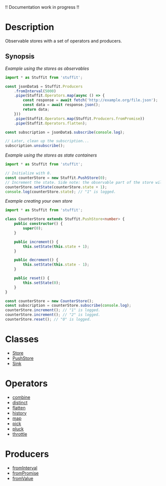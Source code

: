 !! Documentation work in progress !!

# Description

Observable stores with a set of operators and producers.

## Synopsis

*Example using the stores as observables*

```typescript
import * as Stuffit from 'stuffit';

const jsonData$ = Stuffit.Producers
    .fromInterval(5000)
    .pipe(Stuffit.Operators.map(async () => {
        const response = await fetch('http://example.org/file.json');
        const data = await response.json();
        return data;
    }))
    .pipe(Stuffit.Operators.map(Stuffit.Producers.fromPromise))
    .pipe(Stuffit.Operators.flatten);

const subscription = jsonData$.subscribe(console.log);

// Later, clean up the subscription...
subscription.unsubscribe();
```

*Example using the stores as state containers*

```typescript
import * as Stuffit from 'stuffit';

// Initialize with 0.
const counterStore = new Stuffit.PushStore(0);
// Increment the state. Side note: the observable part of the store will emit a new event.
counterStore.setState(counterStore.state + 1);
console.log(counterStore.state); // "1" is logged.
```

*Example creating your own store*

```typescript
import * as Stuffit from 'stuffit';

class CounterStore extends Stuffit.PushStore<number> {
    public constructor() {
        super(0);
    }

    public increment() {
        this.setState(this.state + 1);
    }

    public decrement() {
        this.setState(this.state - 1);
    }

    public reset() {
        this.setState(0);
    }
}

const counterStore = new CounterStore();
const subscription = counterStore.subscribe(console.log);
counterStore.increment(); // "1" is logged.
counterStore.increment(); // "2" is logged.
counterStore.reset(); // "0" is logged.
```

# Classes

* [Store](src/store.ts)
* [PushStore](src/push-store.ts)
* [Sink](src/sink.ts)

# Operators

* [combine](src/operators/README.md#combine)
* [distinct](src/operators/README.md#distinct)
* [flatten](src/operators/README.md#flatten)
* [history](src/operators/README.md#history)
* [map](src/operators/README.md#map)
* [pick](src/operators/README.md#pick)
* [pluck](src/operators/README.md#pluck)
* [throttle](src/operators/README.md#throttle)

# Producers

* [fromInterval](src/producers/README.md)
* [fromPromise](src/producers/README.md)
* [fromValue](src/producers/README.md)
